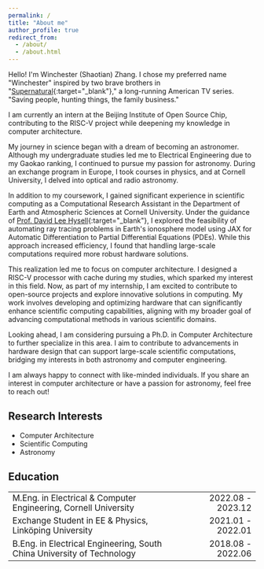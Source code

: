 ```yaml
---
permalink: /
title: "About me"
author_profile: true
redirect_from: 
  - /about/
  - /about.html
---
```


Hello! I'm Winchester (Shaotian) Zhang. I chose my preferred name "Winchester" inspired by two brave brothers in "[Supernatural](https://en.wikipedia.org/wiki/Supernatural_(American_TV_series)){:target="_blank"}," a long-running American TV series. "Saving people, hunting things, the family business."

I am currently an intern at the Beijing Institute of Open Source Chip, contributing to the RISC-V project while deepening my knowledge in computer architecture.

My journey in science began with a dream of becoming an astronomer. Although my undergraduate studies led me to Electrical Engineering due to my Gaokao ranking, I continued to pursue my passion for astronomy. During an exchange program in Europe, I took courses in physics, and at Cornell University, I delved into optical and radio astronomy.

In addition to my coursework, I gained significant experience in scientific computing as a Computational Research Assistant in the Department of Earth and Atmospheric Sciences at Cornell University. Under the guidance of [Prof. David Lee Hysell](https://www.eas.cornell.edu/faculty-directory/david-lee-hysell){:target="_blank"}, I explored the feasibility of automating ray tracing problems in Earth's ionosphere model using JAX for Automatic Differentiation to Partial Differential Equations (PDEs). While this approach increased efficiency, I found that handling large-scale computations required more robust hardware solutions.

This realization led me to focus on computer architecture. I designed a RISC-V processor with cache during my studies, which sparked my interest in this field. Now, as part of my internship, I am excited to contribute to open-source projects and explore innovative solutions in computing. My work involves developing and optimizing hardware that can significantly enhance scientific computing capabilities, aligning with my broader goal of advancing computational methods in various scientific domains.

Looking ahead, I am considering pursuing a Ph.D. in Computer Architecture to further specialize in this area. I aim to contribute to advancements in hardware design that can support large-scale scientific computations, bridging my interests in both astronomy and computer engineering.

I am always happy to connect with like-minded individuals. If you share an interest in computer architecture or have a passion for astronomy, feel free to reach out!

## Research Interests
- Computer Architecture
- Scientific Computing
- Astronomy


## Education
<!-- <table style="width: 100%; border-collapse: collapse; font-family: inherit;" border="0">
<tr>
  <td style="text-align: left; border: none; font-family: inherit;">M.Eng. in Electrical & Computer Engineering, Cornell University</td>
  <td style="text-align: right; border: none; font-family: inherit;">2022.08 - 2023.12</td>
</tr>
<tr>
  <td style="text-align: left; border: none; font-family: inherit;">Exchange Student in EE&Physics, Linköping University</td>
  <td style="text-align: right; border: none; font-family: inherit;">2021.01 - 2022.01</td>
</tr>
<tr>
  <td style="text-align: left; border: none; font-family: inherit;">B.Eng. in Electrical Engineering, South China University of Technology</td>
  <td style="text-align: right; border: none; font-family: inherit;">2018.08 - 2022.06</td>
</tr>
</table> -->

<table style="width: 100%; border-collapse: collapse; font-family: inherit; font-size: 17px;" border="0">
<tr>
  <td style="text-align: left; border: none; font-family: inherit;">M.Eng. in Electrical & Computer Engineering, Cornell University</td>
  <td style="text-align: right; border: none; font-family: inherit;">2022.08 - 2023.12</td>
</tr>
<tr>
  <td style="text-align: left; border: none; font-family: inherit;">Exchange Student in EE & Physics, Linköping University</td>
  <td style="text-align: right; border: none; font-family: inherit;">2021.01 - 2022.01</td>
</tr>
<tr>
  <td style="text-align: left; border: none; font-family: inherit;">B.Eng. in Electrical Engineering, South China University of Technology</td>
  <td style="text-align: right; border: none; font-family: inherit;">2018.08 - 2022.06</td>
</tr>
</table>
